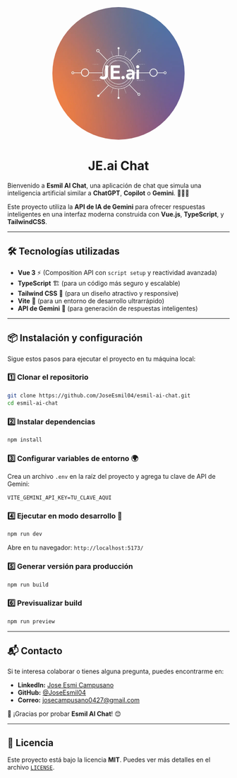 
<p align="center">
  <img style="border-radius: 50%;" src="src/images/je.ai-logo.webp" alt="Texto alternativo" width="300"/>
</p>
<h1 align="center">JE.ai Chat</h1>

Bienvenido a **Esmil AI Chat**, una aplicación de chat que simula una inteligencia artificial similar a **ChatGPT**, **Copilot** o **Gemini**. 🚀✨🤖 

Este proyecto utiliza la **API de IA de Gemini** para ofrecer respuestas inteligentes en una interfaz moderna construida con **Vue.js**, **TypeScript**, y **TailwindCSS**.

---

## 🛠️ Tecnologías utilizadas

- **Vue 3** ⚡ (Composition API con `script setup` y reactividad avanzada)
- **TypeScript** 🏗️ (para un código más seguro y escalable)
- **Tailwind CSS** 🎨 (para un diseño atractivo y responsive)
- **Vite** 🚀 (para un entorno de desarrollo ultrarrápido)
- **API de Gemini** 🤖 (para generación de respuestas inteligentes)

---

## 📦 Instalación y configuración

Sigue estos pasos para ejecutar el proyecto en tu máquina local:

### 1️⃣ Clonar el repositorio
```sh
git clone https://github.com/JoseEsmil04/esmil-ai-chat.git
cd esmil-ai-chat
```

### 2️⃣ Instalar dependencias
```sh
npm install
```

### 3️⃣ Configurar variables de entorno 🌍
Crea un archivo `.env` en la raíz del proyecto y agrega tu clave de API de Gemini:
```env
VITE_GEMINI_API_KEY=TU_CLAVE_AQUI
```

### 4️⃣ Ejecutar en modo desarrollo 🚀
```sh
npm run dev
```
Abre en tu navegador: `http://localhost:5173/`

### 5️⃣ Generar versión para producción
```sh
npm run build
```

### 6️⃣ Previsualizar build
```sh
npm run preview
```

---

## 📬 Contacto

Si te interesa colaborar o tienes alguna pregunta, puedes encontrarme en:
- **LinkedIn:** [Jose Esmi Campusano](https://www.linkedin.com/in/joseecampusano)
- **GitHub:** [@JoseEsmil04](https://github.com/JoseEsmil04)
- **Correo:** josecampusano0427@gmail.com

📢 ¡Gracias por probar **Esmil AI Chat**! 😊

---

## 📜 Licencia

Este proyecto está bajo la licencia **MIT**. Puedes ver más detalles en el archivo [`LICENSE`](LICENSE).
